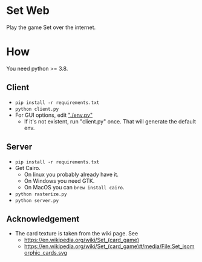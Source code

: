 # Set Web
Play the game Set over the internet.  

# How
You need python >= 3.8.  

## Client
- `pip install -r requirements.txt`
- `python client.py`
- For GUI options, edit ["./env.py"](./env.py)
  - If it's not existent, run "client.py" once. That will generate the default env.  

## Server
- `pip install -r requirements.txt`
- Get Cairo. 
  - On linux you probably already have it. 
  - On Windows you need GTK. 
  - On MacOS you can `brew install cairo`.  
- `python rasterize.py`
- `python server.py`

## Acknowledgement
- The card texture is taken from the wiki page. See  
  - https://en.wikipedia.org/wiki/Set_(card_game)
  - https://en.wikipedia.org/wiki/Set_(card_game)#/media/File:Set_isomorphic_cards.svg
